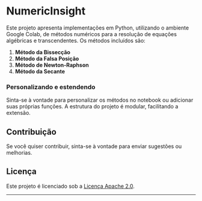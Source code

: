 # NumericInsight

Este projeto apresenta implementações em Python, utilizando o ambiente Google Colab, de métodos numéricos para a resolução de equações algébricas e transcendentes. Os métodos incluídos são:

1. **Método da Bissecção**
2. **Método da Falsa Posição**
3. **Método de Newton-Raphson**
4. **Método da Secante**

### Personalizando e estendendo

Sinta-se à vontade para personalizar os métodos no notebook ou adicionar suas próprias funções. A estrutura do projeto é modular, facilitando a extensão.

## Contribuição

Se você quiser contribuir, sinta-se à vontade para enviar sugestões ou melhorias.

## Licença

Este projeto é licenciado sob a [Licença Apache 2.0](LICENSE).

---
